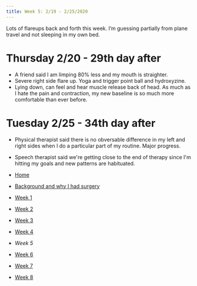 ```yaml
---
title: Week 5: 2/19 - 2/25/2020
---
```


Lots of flareups back and forth this week. I’m guessing partially from plane travel and not sleeping in my own bed.

# Thursday 2/20 - 29th day after

* A friend said I am limping 80% less and my mouth is straighter. 
* Severe right side flare up. Yoga and trigger point ball and hydroxyzine. 
* Lying down, can feel and hear muscle release back of head. As much as I hate the pain and contraction, my new baseline is so much more comfortable than ever before.

# Tuesday 2/25 - 34th day after

* Physical therapist said there is no obversable difference in my left and right sides when I do a particular part of my routine. Major progress.
* Speech therapist said we're getting close to the end of therapy since I'm hitting my goals and new patterns are habituated.

* [Home](/blog)
* [Background and why I had surgery](/background.md)
* [Week 1](/week-1.md)
* [Week 2](/week-2.md)
* [Week 3](/week-3.md)
* [Week 4](/week-4.md)
* *Week 5*
* [Week 6](/week-6.md)
* [Week 7](/week-7.md)
* [Week 8](/week-8.md)